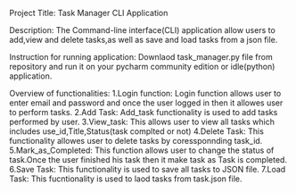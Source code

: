 Project Title:
     Task Manager CLI Application
     
Description: 
     The Command-line interface(CLI) application allow users to add,view and delete tasks,as well as save and load tasks from a json file.
     
Instruction for running application:
     Downlaod task_manager.py file from repository and run it on your pycharm community edition or idle(python) application.
     
Overview of functionalities:
     1.Login function:
          Login function allows user to enter email and password and once the user logged in then it allowes user to perform tasks.
    2.Add Task:
          Add_task functionality is used to add tasks performed by user.
    3.View_task:
          This allows user to view all tasks which includes use_id,Title,Status(task complted or not)
    4.Delete Task:
          This functionality allowes user to delete tasks by coressponnding task_id.
    5.Mark_as_Completed:
          This function allows user to change the status of task.Once the user finished his task then it make task as Task is completed.
    6.Save Task:
         This functionality is used to save all tasks to JSON file.
    7.Load Task:
         This fucntionality is used to laod tasks from task.json file.
         
         
         
     
       
